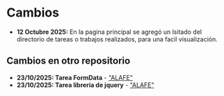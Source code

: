# Cambios
- **12 Octubre 2025:** En la pagina principal se agregó un lsitado del directorio de tareas o trabajos realizados, para una facil visualización.

## Cambios en otro repositorio
- **23/10/2025: Tarea FormData** - ["ALAFE"](https://zizur8.github.io/ALAFE/test-enviroment/main.html)
- **23/10/2025: Tarea libreria de jquery** - ["ALAFE"](https://zizur8.github.io/ALAFE/test-enviroment/main.html)
